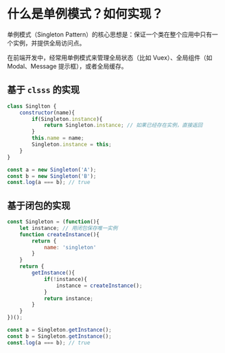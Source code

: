 # 什么是单例模式？如何实现？

单例模式（Singleton Pattern）的核心思想是：保证一个类在整个应用中只有一个实例，并提供全局访问点。

在前端开发中，经常用单例模式来管理全局状态（比如 Vuex）、全局组件（如 Modal、Message 提示框），或者全局缓存。

## 基于 `clsss` 的实现

```js
class Singlton {
    constructor(name){
        if(Singleton.instance){
        	return Singleton.instance; // 如果已经存在实例，直接返回  
        }
        this.name = name;
        Singleton.instance = this;
    }
}

const a = new Singleton('A');
const b = new Singleton('B');
const.log(a === b); // true
```

## 基于闭包的实现

```js
const Singleton = (function(){
    let instance; // 用闭包保存唯一实例
    function createInstance(){
        return {
            name: 'singleton'
        }
    }
    return {
        getInstance(){
            if(!instance){
                instance = createInstance();
            }
            return instance;
        }
    }
})();

const a = Singleton.getInstance();
const b = Singleton.getInstance();
const.log(a === b); // true
```

































